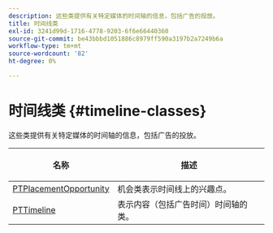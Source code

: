 ```yaml
---
description: 这些类提供有关特定媒体的时间轴的信息，包括广告的投放。
title: 时间线类
exl-id: 3241d99d-1716-4778-9203-6f6e66440360
source-git-commit: be43bbbd1051886c8979ff590a3197b2a7249b6a
workflow-type: tm+mt
source-wordcount: '82'
ht-degree: 0%

---
```


# 时间线类 {#timeline-classes}

这些类提供有关特定媒体的时间轴的信息，包括广告的投放。

<table frame="all" colsep="1" rowsep="1" id="table_6752E908BA6546549619994A3F7D5F87"> 
 <thead> 
  <tr rowsep="1"> 
   <th colname="1" class="entry"><b>名称</b></th> 
   <th colname="2" class="entry"> <p><b>描述</b></p> </th> 
  </tr> 
 </thead>
 <tbody> 
  <tr rowsep="1"> 
   <td colname="1"> <a href="https://help.adobe.com/en_US/primetime/api/psdk/appledoc/Classes/PTPlacementOpportunity.html" format="html" scope="external"> PTPlacementOpportunity</a> </td> 
   <td colname="2"> 机会类表示时间线上的兴趣点。 </td> 
  </tr> 
  <tr rowsep="1"> 
   <td colname="1"><a href="https://help.adobe.com/en_US/primetime/api/psdk/appledoc/Classes/PTTimeline.html" format="html" scope="external"> PTTimeline</a> </td> 
   <td colname="2"> 表示内容（包括广告时间）时间轴的类。 </td> 
  </tr> 
 </tbody> 
</table>
